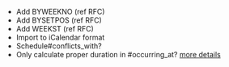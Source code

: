 * Add BYWEEKNO (ref RFC)
* Add BYSETPOS (ref RFC)
* Add WEEKST (ref RFC)
* Import to iCalendar format
* Schedule#conflicts_with?
* Only calculate proper duration in #occurring_at? [more details](https://github.com/seejohnrun/ice_cube/issues/24)
